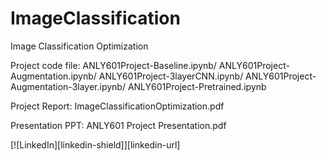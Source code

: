# ImageClassification
Image Classification Optimization

Project code file:
ANLY601Project-Baseline.ipynb/
ANLY601Project-Augmentation.ipynb/
ANLY601Project-3layerCNN.ipynb/
ANLY601Project-Augmentation-3layer.ipynb/
ANLY601Project-Pretrained.ipynb

Project Report:
ImageClassificationOptimization.pdf

Presentation PPT:
ANLY601 Project Presentation.pdf

[![LinkedIn][linkedin-shield]][linkedin-url]
